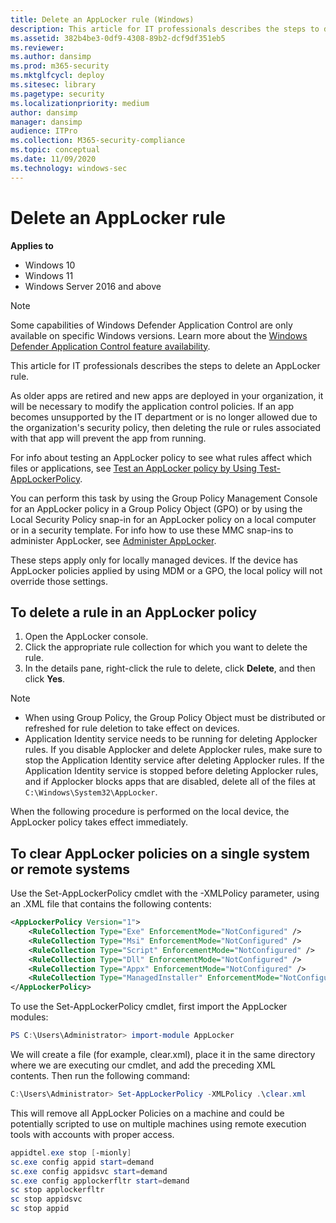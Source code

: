 ```yaml
---
title: Delete an AppLocker rule (Windows)
description: This article for IT professionals describes the steps to delete an AppLocker rule.
ms.assetid: 382b4be3-0df9-4308-89b2-dcf9df351eb5
ms.reviewer: 
ms.author: dansimp
ms.prod: m365-security
ms.mktglfcycl: deploy
ms.sitesec: library
ms.pagetype: security
ms.localizationpriority: medium
author: dansimp
manager: dansimp
audience: ITPro
ms.collection: M365-security-compliance
ms.topic: conceptual
ms.date: 11/09/2020
ms.technology: windows-sec
---
```


# Delete an AppLocker rule

**Applies to**

- Windows 10
- Windows 11
- Windows Server 2016 and above

>[!NOTE]
>Some capabilities of Windows Defender Application Control are only available on specific Windows versions. Learn more about the [Windows Defender Application Control feature availability](/windows/security/threat-protection/windows-defender-application-control/feature-availability).

This article for IT professionals describes the steps to delete an AppLocker rule. 

As older apps are retired and new apps are deployed in your organization, it will be necessary to modify the application control policies. If an app becomes unsupported by the IT department or is no longer allowed due to the organization's security policy, then deleting the rule or rules associated with that app will prevent the app from running.

For info about testing an AppLocker policy to see what rules affect which files or applications, see [Test an AppLocker policy by Using Test-AppLockerPolicy](test-an-applocker-policy-by-using-test-applockerpolicy.md).

You can perform this task by using the Group Policy Management Console for an AppLocker policy in a Group Policy Object (GPO) or by using the Local Security Policy snap-in for an AppLocker policy on a local computer or in a security template. For info how to use these MMC snap-ins to administer 
AppLocker, see [Administer AppLocker](administer-applocker.md#bkmk-using-snapins).

These steps apply only for locally managed devices. If the device has AppLocker policies applied by using MDM or a GPO, the local policy will not override those settings.

## To delete a rule in an AppLocker policy

1.  Open the AppLocker console.
2.  Click the appropriate rule collection for which you want to delete the rule.
3.  In the details pane, right-click the rule to delete, click **Delete**, and then click **Yes**.

> [!Note]
> - When using Group Policy, the Group Policy Object must be distributed or refreshed for rule deletion to take effect on devices.
> - Application Identity service needs to be running for deleting Applocker rules. If you disable Applocker and delete Applocker rules, make sure to stop the Application Identity service after deleting Applocker rules. If the Application Identity service is stopped before deleting Applocker rules, and if Applocker blocks apps that are disabled, delete all of the files at `C:\Windows\System32\AppLocker`. 

When the following procedure is performed on the local device, the AppLocker policy takes effect immediately.

## To clear AppLocker policies on a single system or remote systems
Use the Set-AppLockerPolicy cmdlet with the -XMLPolicy parameter, using an .XML file that contains the following contents:

```xml
<AppLockerPolicy Version="1">
    <RuleCollection Type="Exe" EnforcementMode="NotConfigured" />
    <RuleCollection Type="Msi" EnforcementMode="NotConfigured" />
    <RuleCollection Type="Script" EnforcementMode="NotConfigured" />
    <RuleCollection Type="Dll" EnforcementMode="NotConfigured" />
    <RuleCollection Type="Appx" EnforcementMode="NotConfigured" />
    <RuleCollection Type="ManagedInstaller" EnforcementMode="NotConfigured" />
</AppLockerPolicy>
```

To use the Set-AppLockerPolicy cmdlet, first import the AppLocker modules:

```powershell
PS C:\Users\Administrator> import-module AppLocker
```

We will create a file (for example, clear.xml), place it in the same directory where we are executing our cmdlet, and add the preceding XML contents. Then run the following command:

```powershell
C:\Users\Administrator> Set-AppLockerPolicy -XMLPolicy .\clear.xml
```

This will remove all AppLocker Policies on a machine and could be potentially scripted to use on multiple machines using remote execution tools with accounts with proper access.

```powershell
appidtel.exe stop [-mionly]
sc.exe config appid start=demand
sc.exe config appidsvc start=demand
sc.exe config applockerfltr start=demand
sc stop applockerfltr
sc stop appidsvc
sc stop appid
```